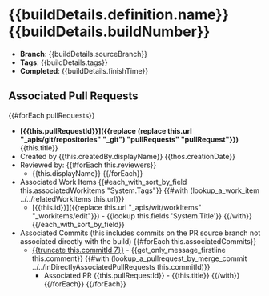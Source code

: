 # {{buildDetails.definition.name}} {{buildDetails.buildNumber}}
* **Branch**: {{buildDetails.sourceBranch}}
* **Tags**: {{buildDetails.tags}}
* **Completed**: {{buildDetails.finishTime}}

## Associated Pull Requests
{{#forEach pullRequests}}
* **[{{this.pullRequestId}}]({{replace (replace this.url "_apis/git/repositories" "_git") "pullRequests" "pullRequest"}})** {{this.title}}
* Created by {{this.createdBy.displayName}}  {{thos.creationDate}}
* Reviewed by:
{{#forEach this.reviewers}}
  * {{this.displayName}}
{{/forEach}}
* Associated Work Items
{{#each_with_sort_by_field  this.associatedWorkitems "System.Tags"}}
   {{#with (lookup_a_work_item ../../relatedWorkItems this.url)}}
    - [{{this.id}}]({{replace this.url "_apis/wit/workItems" "_workitems/edit"}}) - {{lookup this.fields 'System.Title'}}
   {{/with}}
{{/each_with_sort_by_field}}
* Associated Commits (this includes commits on the PR source branch not associated directly with the build)
{{#forEach this.associatedCommits}}
    - [{{truncate this.commitId 7}}]({{this.remoteUrl}}) - {{get_only_message_firstline this.comment}}
    {{#with (lookup_a_pullrequest_by_merge_commit ../../inDirectlyAssociatedPullRequests  this.commitId)}}
      - Associated PR {{this.pullRequestId}} - {{this.title}}
    {{/with}}
{{/forEach}}
{{/forEach}}

